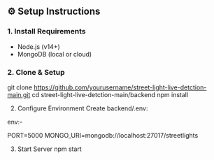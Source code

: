 
## ⚙️ Setup Instructions

### 1. Install Requirements
- Node.js (v14+)
- MongoDB (local or cloud)

### 2. Clone & Setup

git clone https://github.com/yourusername/street-light-live-detction-main.git
cd street-light-live-detction-main/backend
npm install

2. Configure Environment
Create backend/.env:

env:- 

PORT=5000
MONGO_URI=mongodb://localhost:27017/streetlights

3. Start Server
npm start
